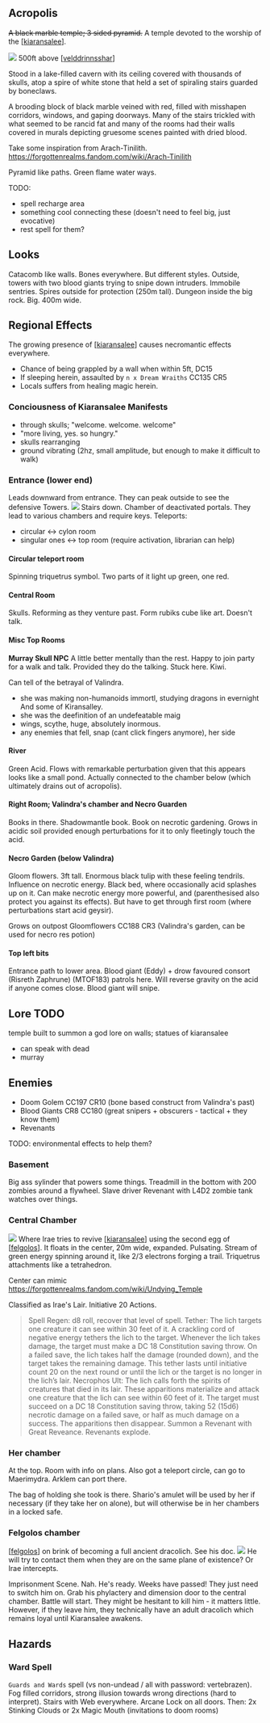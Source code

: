 ## Acropolis
~~A black marble temple; 3 sided pyramid.~~
A temple devoted to the worship of the [[kiaransalee]].

![](acropolis-floating.jpg)
500ft above [[velddrinnsshar]]

Stood in a lake-filled cavern with its ceiling covered with thousands of skulls, atop a spire of white stone that held a set of spiraling stairs guarded by boneclaws.

A brooding block of black marble veined with red, filled with misshapen corridors, windows, and gaping doorways. Many of the stairs trickled with what seemed to be rancid fat and many of the rooms had their walls covered in murals depicting gruesome scenes painted with dried blood.

Take some inspiration from Arach-Tinilith.
https://forgottenrealms.fandom.com/wiki/Arach-Tinilith

Pyramid like paths. Green flame water ways.

TODO:
- spell recharge area
- something cool connecting these (doesn't need to feel big, just evocative)
- rest spell for them?

## Looks
Catacomb like walls. Bones everywhere. But different styles.
Outside, towers with two blood giants trying to snipe down intruders. Immobile sentries.
Spires outside for protection (250m tall). Dungeon inside the big rock. Big. 400m wide.

## Regional Effects
The growing presence of [[kiaransalee]] causes necromantic effects everywhere.

- Chance of being grappled by a wall when within 5ft, DC15
- If sleeping herein, assaulted by `n x Dream Wraiths` CC135 CR5
- Locals suffers from healing magic herein.

### Conciousness of Kiaransalee Manifests
- through skulls; "welcome. welcome. welcome"
- "more living, yes. so hungry."
- skulls rearranging
- ground vibrating (2hz, small amplitude, but enough to make it difficult to walk)

### Entrance (lower end)
Leads downward from entrance. They can peak outside to see the defensive Towers.
![](acropolis-entrance.jpg)
Stairs down. Chamber of deactivated portals. They lead to various chambers and require keys.
Teleports:
- circular <-> cylon room
- singular ones <-> top room (require activation, librarian can help)

#### Circular teleport room
Spinning triquetrus symbol. Two parts of it light up green, one red.

#### Central Room
Skulls. Reforming as they venture past. Form rubiks cube like art.
Doesn't talk.

#### Misc Top Rooms
**Murray Skull NPC**
A little better mentally than the rest. Happy to join party for a walk and talk.
Provided they do the talking. Stuck here. Kiwi.

Can tell of the betrayal of Valindra.
- she was making non-humanoids immortl, studying dragons in evernight
And some of Kiransalley.
- she was the deefinition of an undefeatable maig
- wings, scythe, huge, absolutely inormous.
- any enemies that fell, snap (cant click fingers anymore), her side

#### River
Green Acid. Flows with remarkable perturbation given that this appears looks like a small pond.
Actually connected to the chamber below (which ultimately drains out of acropolis).

#### Right Room; Valindra's chamber and Necro Guarden
Books in there. Shadowmantle book.
Book on necrotic gardening. Grows in acidic soil provided enough perturbations for it to only fleetingly touch the acid.

#### Necro Garden (below Valindra)
Gloom flowers. 3ft tall. Enormous black tulip with these feeling tendrils.
Influence on necrotic energy. Black bed, where occasionally acid splashes up on it.
Can make necrotic energy more powerful, and (parenthesised also protect you against its effects).
But have to get through first room (where perturbations start acid geysir).

Grows on outpost
Gloomflowers CC188 CR3 (Valindra's garden, can be used for necro res potion)

#### Top left bits
Entrance path to lower area.
Blood giant (Eddy) + drow favoured consort (Risreth Zaphrune) (MTOF183) patrols here.
Will reverse gravity on the acid if anyone comes close. Blood giant will snipe.

## Lore TODO
temple built to summon a god
lore on walls; statues of kiaransalee

- can speak with dead
- murray

## Enemies
- Doom Golem CC197 CR10 (bone based construct from Valindra's past)
- Blood Giants CR8 CC180 (great snipers + obscurers - tactical + they know them)
- Revenants

TODO: environmental effects to help them?

### Basement
Big ass sylinder that powers some things. Treadmill in the bottom with 200 zombies around a flywheel.
Slave driver Revenant with L4D2 zombie tank watches over things.

### Central Chamber
![](shar-chamber.jpg)
Where Irae tries to revive [[kiaransalee]] using the second egg of [[felgolos]].
It floats in the center, 20m wide, expanded. Pulsating.
Stream of green energy spinning around it, like 2/3 electrons forging a trail.
Triquetrus attachments like a tetrahedron.

Center can mimic https://forgottenrealms.fandom.com/wiki/Undying_Temple

Classified as Irae's Lair. Initiative 20 Actions.
> Spell Regen: d8 roll, recover that level of spell.
> Tether: The lich targets one creature it can see within 30 feet of it. A crackling cord of negative energy tethers the lich to the target. Whenever the lich takes damage, the target must make a DC 18 Constitution saving throw. On a failed save, the lich takes half the damage (rounded down), and the target takes the remaining damage. This tether lasts until initiative count 20 on the next round or until the lich or the target is no longer in the lich’s lair.
> Necrophos Ult: The lich calls forth the spirits of creatures that died in its lair. These apparitions materialize and attack one creature that the lich can see within 60 feet of it. The target must succeed on a DC 18 Constitution saving throw, taking 52 (15d6) necrotic damage on a failed save, or half as much damage on a success. The apparitions then disappear.
> Summon a Revenant with Great Reveance. Revenants explode.

### Her chamber
At the top. Room with info on plans.
Also got a teleport circle, can go to Maerimydra.
Arklem can port there.

The bag of holding she took is there. Shario's amulet will be used by her if necessary (if they take her on alone), but will otherwise be in her chambers in a locked safe.

### Felgolos chamber
[[felgolos]] on brink of becoming a full ancient dracolich. See his doc.
![](felgolos-chamber.jpg)
He will try to contact them when they are on the same plane of existence? Or Irae intercepts.

Imprisonment Scene. Nah. He's ready. Weeks have passed!
They just need to switch him on. Grab his phylactery and dimension door to the central chamber.
Battle will start. They might be hesitant to kill him - it matters little.
However, if they leave him, they technically have an adult dracolich which remains loyal until Kiaransalee awakens.

## Hazards
### Ward Spell
`Guards and Wards` spell (vs non-undead / all with password: vertebrazen).
Fog filled corridors, strong illusion towards wrong directions (hard to interpret).
Stairs with Web everywhere.
Arcane Lock on all doors.
Then:
2x Stinking Clouds or 2x Magic Mouth (invitations to doom rooms)

[//begin]: # "Autogenerated link references for markdown compatibility"
[kiaransalee]: ../deities/kiaransalee "Kiaransalee"
[velddrinnsshar]: velddrinnsshar "V'elddrinnsshar"
[felgolos]: ../npcs/felgolos "Felgolos"
[//end]: # "Autogenerated link references"
